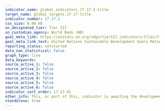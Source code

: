 ```yaml
---
indicator_name: global_indicators.17-17-1-title
target_name: global_targets.17-17-title
indicator_number: 17.17.1
csv_size: 0.09 kB
un_designated_tier: Tier III
un_custodian_agency: World Bank (WB)
goal_meta_link: https://unstats.un.org/sdgs/tierIII-indicators/files/Tier3-17-17-01.pdf
goal_meta_link_text: United Nations Sustainable Development Goals Metadata (PDF 469 KB)
reporting_status: notstarted
data_non_statistical: false
graph_type: line
data_keywords:  
source_active_1: false
source_active_2: false
source_active_3: false
source_active_4: false
source_active_5: false
source_active_6: false
indicator_sort_order: 17-17-01
other_info: This, or part of this, indicator is awaiting the development of internationally established methodology and standards (classified by the UN as tier 3).
standalone: true
---
```

